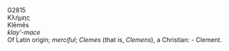 <body>
  <p>G2815<br>  Κλήμης  <br> Klēmēs  <br><i>klay‘-mace </i><br>Of Latin origin; <i>merciful</i>; <i>Clemes </i> (that is, <i>Clemens</i>), a Christian: - Clement.<br></p>
 </body>